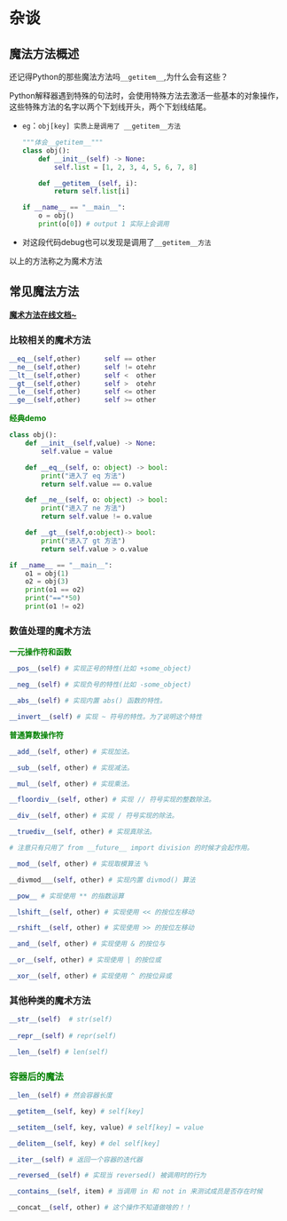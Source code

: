 # 杂谈

## 魔法方法概述

还记得Python的那些魔法方法吗`__getitem__`,为什么会有这些？

Python解释器遇到特殊的句法时，会使用特殊方法去激活一些基本的对象操作，这些特殊方法的名字以两个下划线开头，两个下划线结尾。

- `eg`：`obj[key] 实质上是调用了 __getitem__方法`

  ```python
  """体会__getitem__"""
  class obj():
      def __init__(self) -> None:
          self.list = [1, 2, 3, 4, 5, 6, 7, 8]
  
      def __getitem__(self, i):
          return self.list[i]
  
  if __name__ == "__main__":
      o = obj()
      print(o[0]) # output 1 实际上会调用 
  ```
  
- 对这段代码debug也可以发现是调用了`__getitem__方法`

以上的方法称之为魔术方法

## 常见魔法方法

<a href="https://pycoders-weekly-chinese.readthedocs.io/en/latest/issue6/a-guide-to-pythons-magic-methods.html">**魔术方法在线文档~**</a>

### **比较相关的魔术方法**

```python
__eq__(self,other)		self == other
__ne__(self,other)		self != otehr
__lt__(self,other)		self <  other
__gt__(self,other)		self >  otehr
__le__(self,other)		self <= other
__ge__(self,other)		self >= other
```

<span style="color:green">**经典demo**</span>

```python
class obj():
    def __init__(self,value) -> None:
        self.value = value

    def __eq__(self, o: object) -> bool:
        print("进入了 eq 方法")
        return self.value == o.value

    def __ne__(self, o: object) -> bool:
        print("进入了 ne 方法")
        return self.value != o.value

    def __gt__(self,o:object)-> bool:
        print("进入了 gt 方法")
        return self.value > o.value

if __name__ == "__main__":
    o1 = obj(1)
    o2 = obj(3)
    print(o1 == o2)
    print("=="*50)
    print(o1 != o2)
```

### 数值处理的魔术方法

<span style="color:green">**一元操作符和函数**</span>

```python
__pos__(self) # 实现正号的特性(比如 +some_object)

__neg__(self) # 实现负号的特性(比如 -some_object)

__abs__(self) # 实现内置 abs() 函数的特性。

__invert__(self) # 实现 ~ 符号的特性。为了说明这个特性
```

<span style="color:green">**普通算数操作符**</span>

```python
__add__(self, other) # 实现加法。 

__sub__(self, other) # 实现减法。 

__mul__(self, other) # 实现乘法。 

__floordiv__(self, other) # 实现 // 符号实现的整数除法。

__div__(self, other) # 实现 / 符号实现的除法。 

__truediv__(self, other) # 实现真除法。

# 注意只有只用了 from __future__ import division 的时候才会起作用。

__mod__(self, other) # 实现取模算法 % 

__divmod___(self, other) # 实现内置 divmod() 算法 

__pow__ # 实现使用 ** 的指数运算 

__lshift__(self, other) # 实现使用 << 的按位左移动 

__rshift__(self, other) # 实现使用 >> 的按位左移动

__and__(self, other) # 实现使用 & 的按位与 

__or__(self, other) # 实现使用 | 的按位或 

__xor__(self, other) # 实现使用 ^ 的按位异或
```

### 其他种类的魔术方法

```python
__str__(self)  # str(self)
 
__repr__(self) # repr(self)

__len__(self) # len(self)
```

### **<span style="color:green">容器后的魔法</span>**

```python
__len__(self) # 然会容器长度

__getitem__(self, key) # self[key] 

__setitem__(self, key, value) # self[key] = value 

__delitem__(self, key) # del self[key]

__iter__(self) # 返回一个容器的迭代器

__reversed__(self) # 实现当 reversed() 被调用时的行为

__contains__(self, item) # 当调用 in 和 not in 来测试成员是否存在时候 

__concat__(self, other) # 这个操作不知道做啥的！！
```

